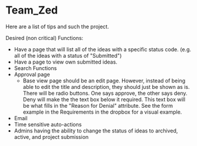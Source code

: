 # Team_Zed
Here are a list of tips and such the project.

Desired (non critical) Functions:
- Have a page that will list all of the ideas with a specific status code. 
  (e.g. all of the ideas with a status of "Submitted")
- Have a page to view own submitted ideas.
- Search Functions
- Approval page
  - Base view page should be an edit page. However, instead of being able to edit the title and description, they should just be shown as is.
    There will be radio buttons. One says approve, the other says deny. Deny will make the the text box below it required. 
	This text box will be what fills in the "Reason for Denial" attribute. See the form example in the Requirements in the dropbox for a visual example.
- Email
- Time sensitive auto-actions
- Admins having the ability to change the status of ideas to archived, active, and project submission